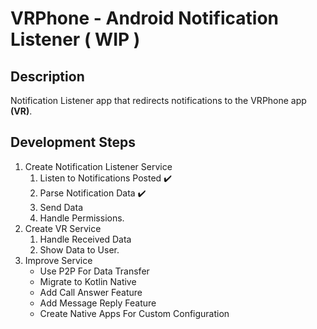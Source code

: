# VRPhone - Android Notification Listener ( WIP )

## Description
Notification Listener app that redirects notifications to the VRPhone app **(VR)**.

## Development Steps
1. Create Notification Listener Service
	1. Listen to Notifications Posted ✔️
	2. Parse Notification Data ✔️
	3. Send Data 
	4. Handle Permissions. 
2. Create VR Service 
	1. Handle Received Data 
	2. Show Data to User. 
3. Improve Service 
	* Use P2P For Data Transfer 
	* Migrate to Kotlin Native 
	* Add Call Answer Feature 
	* Add Message Reply Feature 
	* Create Native Apps For Custom Configuration
